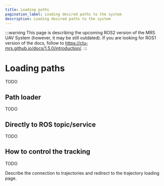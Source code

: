 ```yaml
---
title: Loading paths
pagination_label: Loading desired paths to the system
description: Loading desired paths to the system
---
```


:::warning
This page is describing the upcoming ROS2 version of the MRS UAV System (however, it may be still outdated). If you are looking for ROS1 version of the docs, follow to https://ctu-mrs.github.io/docs/1.5.0/introduction/.
:::

# Loading paths

TODO

## Path loader

TODO

## Directly to ROS topic/service

TODO

## How to control the tracking

TODO

Describe the connection to trajectories and redirect to the trajectory loading page.
